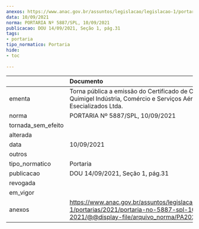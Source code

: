 ```yaml
---
anexos: https://www.anac.gov.br/assuntos/legislacao/legislacao-1/portarias/2021/portaria-no-5887-spl-10-09-2021/@@display-file/arquivo_norma/PA2021-5887.pdf
data: 10/09/2021
norma: PORTARIA Nº 5887/SPL, 10/09/2021
publicacao: DOU 14/09/2021, Seção 1, pág.31
tags:
- portaria
tipo_normatico: Portaria
hide: 
- toc 
 
---
```


|                    | Documento                                                                                                                                            |
|:-------------------|:-----------------------------------------------------------------------------------------------------------------------------------------------------|
| ementa             | Torna pública a emissão do Certificado de CIAC da Quimigel Indústria, Comércio e Serviços Aéreos Esecializados Ltda.                                 |
| norma              | PORTARIA Nº 5887/SPL, 10/09/2021                                                                                                                     |
| tornada_sem_efeito |                                                                                                                                                      |
| alterada           |                                                                                                                                                      |
| data               | 10/09/2021                                                                                                                                           |
| outros             |                                                                                                                                                      |
| tipo_normatico     | Portaria                                                                                                                                             |
| publicacao         | DOU 14/09/2021, Seção 1, pág.31                                                                                                                      |
| revogada           |                                                                                                                                                      |
| em_vigor           |                                                                                                                                                      |
| anexos             | https://www.anac.gov.br/assuntos/legislacao/legislacao-1/portarias/2021/portaria-no-5887-spl-10-09-2021/@@display-file/arquivo_norma/PA2021-5887.pdf |